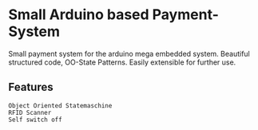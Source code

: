 # **Small Arduino based Payment-System**

Small payment system for the arduino mega embedded system. Beautiful structured code, OO-State Patterns.
Easily extensible for further use.
## **Features**
    Object Oriented Statemaschine
    RFID Scanner 
    Self switch off 



